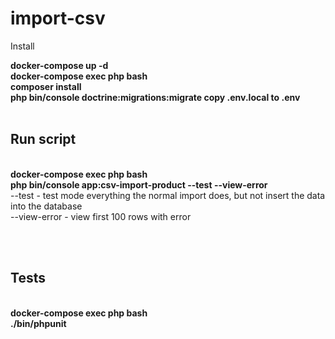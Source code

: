 # import-csv

Install

<b> 
docker-compose up -d <br>
docker-compose exec php bash <br>
composer install <br>
php bin/console doctrine:migrations:migrate
copy .env.local to .env
</b>
<br><br>
<h2>Run script</h2>
<br>
<b> 
docker-compose exec php bash <br>
php bin/console app:csv-import-product <path_csv> --test --view-error
</b>
<br>
--test - test mode everything the normal import does, but not insert the data into the database <br>
--view-error - view first 100 rows with error


<br><br>
<h2>Tests</h2>
<br>
<b> 
docker-compose exec php bash <br>
./bin/phpunit
</b>

